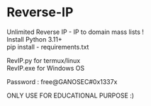 # Reverse-IP <br>
Unlimited Reverse IP - IP to domain mass lists ! <br>
Install Python 3.11+ <br>
pip install - requirements.txt <br>

RevIP.py for termux/linux <br>
RevIP.exe for Windows OS <br>

Password : free@GANOSEC#0x1337x <br>

ONLY USE FOR EDUCATIONAL PURPOSE :)
